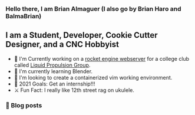 ### Hello there, I am Brian Almaguer (I also go by Brian Haro and BalmaBrian)
## I am a Student, Developer, Cookie Cutter Designer, and a CNC Hobbyist
- 🚀 I'm Currently working on a [rocket engine webserver](https://github.com/LiquidPropulsionGroup/EngineWebServer) for a college club called [Liquid Propulsion Group](https://github.com/LiquidPropulsionGroup).
- 💾 I'm currently learning Blender.
- 🐳 I'm looking to create a containerized vim working environment.
- 🦍 2021 Goals: Get an internship!!!
- ⚔️ Fun Fact: I really like 12th street rag on ukulele.

### 📖 Blog posts
<!-- BLOG-POST-LIST:START -->
<!-- BLOG-POST-LIST:END -->
